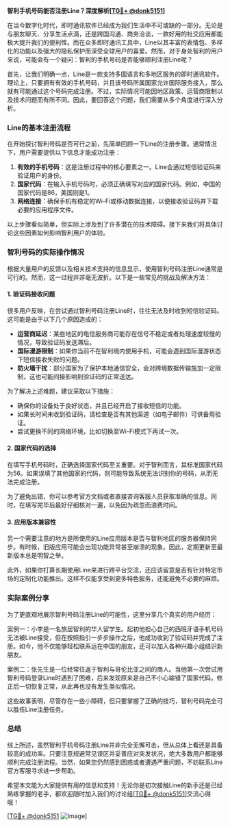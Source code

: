 **智利手机号码能否注册Line？深度解析[[TG💪+ @donk5151](https://t.me/s/donk5151)]**

在当今数字化时代，即时通讯软件已经成为我们生活中不可或缺的一部分。无论是与朋友聊天、分享生活点滴，还是跨国沟通、商务洽谈，一款好用的社交应用都能极大提升我们的便利性。而在众多即时通讯工具中，Line以其丰富的表情包、多样化的功能以及强大的隐私保护而深受全球用户的喜爱。然而，对于身处智利的用户来说，可能会有一个疑问：智利的手机号码是否能够顺利注册Line呢？

首先，让我们明确一点，Line是一款支持多国语言和多地区服务的即时通讯软件。理论上，只要拥有有效的手机号码，并且该号码所属国家允许国际服务接入，那么就有可能通过这个号码完成注册。不过，实际情况可能因地区政策、运营商限制以及技术问题而有所不同。因此，要回答这个问题，我们需要从多个角度进行深入分析。

### Line的基本注册流程

在开始探讨智利号码是否可行之前，先简单回顾一下Line的注册步骤。通常情况下，用户需要提供以下信息才能成功注册：

1. **有效的手机号码**：这是注册过程中的核心要素之一。Line会通过短信验证码来验证用户的身份。
2. **国家代码**：在输入手机号码时，必须正确填写对应的国家代码。例如，中国的国家代码是86，美国则是1。
3. **网络连接**：确保手机有稳定的Wi-Fi或移动数据连接，以便接收验证码并下载必要的应用程序文件。

以上步骤看似简单，但实际上涉及到了许多潜在的技术障碍。接下来我们将具体讨论这些因素如何影响智利用户的体验。

### 智利号码的实际操作情况

根据大量用户的反馈以及相关技术支持的信息显示，使用智利号码注册Line通常是可行的。然而，这一过程并非毫无波折。以下是一些常见的挑战及解决方法：

#### 1. 验证码接收问题

很多用户反映，在尝试通过智利号码注册Line时，往往无法及时收到短信验证码。这可能是由于以下几个原因造成的：
- **运营商延迟**：某些地区的电信服务商可能存在信号不稳定或者处理速度较慢的情况，导致验证码发送滞后。
- **国际漫游限制**：如果你当前不在智利境内使用手机，可能会遇到国际漫游状态下短信接收失败的问题。
- **防火墙干扰**：部分国家为了保护本地通信安全，会对跨境数据传输施加一定限制，这也可能间接影响到验证码的正常送达。

为了解决上述难题，建议采取以下措施：
- 确保你的设备处于良好状态，并且已经开启了接收短信的功能。
- 如果长时间未收到验证码，请检查是否有其他渠道（如电子邮件）可供备用验证。
- 尝试更换不同的网络环境，比如切换至Wi-Fi模式下再试一次。

#### 2. 国家代码的选择

在填写手机号码时，正确选择国家代码至关重要。对于智利而言，其标准国家代码为56。如果误填了其他国家的代码，则可能导致系统无法识别你的号码，从而无法完成注册。

为了避免出错，你可以参考官方文档或者直接咨询客服人员获取准确的信息。同时，在填写完毕后最好仔细核对一遍，以免因为疏忽而浪费时间。

#### 3. 应用版本兼容性

另一个需要注意的地方是所使用的Line应用版本是否与智利地区的服务器保持同步。有时候，旧版应用可能会出现功能异常甚至崩溃的现象。因此，定期更新至最新版本总是明智之举。

此外，如果你打算长期使用Line来进行跨平台交流，还应该留意是否有针对特定市场的定制化功能推出。这样不仅能享受到更多特色服务，还能避免不必要的麻烦。

### 实际案例分享

为了更直观地展示智利号码注册Line的可能性，这里分享几个真实的用户经历：

案例一：小李是一名旅居智利的华人留学生。起初他担心自己的西班牙语手机号码无法被Line接受，但在按照指引一步步操作之后，他成功收到了验证码并完成了注册。如今，他不仅能够轻松联系远在中国的朋友，还可以加入各种兴趣小组结识新朋友。

案例二：张先生是一位经常往返于智利与哥伦比亚之间的商人。当他第一次尝试用智利号码登录Line时遇到了困难，后来发现原来是自己不小心输错了国家代码。修正后一切恢复正常，从此再也没有发生类似情况。

这些故事表明，尽管存在一些小障碍，但只要掌握了正确的技巧，智利号码完全可以胜任Line注册任务。

### 总结

综上所述，虽然智利手机号码注册Line并非完全无懈可击，但从总体上看还是具备较高的成功率。只要注意规避常见误区并妥善应对突发状况，绝大多数用户都能够顺利完成注册流程。当然，如果您仍然感到困惑或者遭遇严重问题，不妨联系Line官方客服寻求进一步帮助。

希望本文能为大家提供有用的信息和支持！无论你是初次接触Line的新手还是已经熟练掌握的老手，都欢迎随时加入我们的讨论组[[TG💪+ @donk5151](https://t.me/s/donk5151)]交流心得哦！

[[TG💪+ @donk5151](https://t.me/s/donk5151) ![Image](https://i.postimg.cc/rwNCRYN7/Snipaste-2025-04-30-17-27-05.png)]